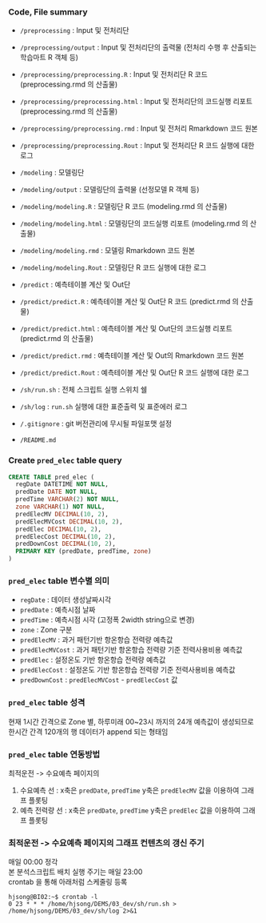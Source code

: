 ### Code, File summary

* `/preprocessing` : Input 및 전처리단
* `/preprocessing/output` : Input 및 전처리단의 출력물 (전처리 수행 후 산출되는 학습마트 R 객체 등)
* `/preprocessing/preprocessing.R` : Input 및 전처리단 R 코드 (preprocessing.rmd 의 산출물)
* `/preprocessing/preprocessing.html` : Input 및 전처리단의 코드실행 리포트 (preprocessing.rmd 의 산출물)
* `/preprocessing/preprocessing.rmd` : Input 및 전처리 Rmarkdown 코드 원본
* `/preprocessing/preprocessing.Rout` : Input 및 전처리단 R 코드 실행에 대한 로그

* `/modeling` : 모델링단
* `/modeling/output` : 모델링단의 출력물 (선정모델 R 객체 등)
* `/modeling/modeling.R` : 모델링단 R 코드 (modeling.rmd 의 산출물)
* `/modeling/modeling.html` : 모델링단의 코드실행 리포트 (modeling.rmd 의 산출물)
* `/modeling/modeling.rmd` : 모델링 Rmarkdown 코드 원본
* `/modeling/modeling.Rout` : 모델링단 R 코드 실행에 대한 로그

* `/predict` : 예측테이블 계산 및 Out단
* `/predict/predict.R` : 예측테이블 계산 및 Out단 R 코드 (predict.rmd 의 산출물)
* `/predict/predict.html` : 예측테이블 계산 및 Out단의 코드실행 리포트 (predict.rmd 의 산출물)
* `/predict/predict.rmd` : 예측테이블 계산 및 Out의 Rmarkdown 코드 원본
* `/predict/predict.Rout` : 예측테이블 계산 및 Out단 R 코드 실행에 대한 로그

* `/sh/run.sh` : 전체 스크립트 실행 스위치 쉘
* `/sh/log` : `run.sh` 실행에 대한 표준출력 및 표준에러 로그

* `/.gitignore` : git 버전관리에 무시될 파일포맷 설정
* `/README.md`



### Create `pred_elec` table query

```sql
CREATE TABLE pred_elec (
  regDate DATETIME NOT NULL,
  predDate DATE NOT NULL,
  predTime VARCHAR(2) NOT NULL,
  zone VARCHAR(1) NOT NULL,
  predElecMV DECIMAL(10, 2),
  predElecMVCost DECIMAL(10, 2),
  predElec DECIMAL(10, 2),
  predElecCost DECIMAL(10, 2),
  predDownCost DECIMAL(10, 2),
  PRIMARY KEY (predDate, predTime, zone)
)
```

### `pred_elec` table 변수별 의미

* `regDate` : 데이터 생성날짜시각
* `predDate` : 예측시점 날짜
* `predTime` : 예측시점 시각 (고정폭 2width string으로 변경)
* `zone` : Zone 구분
* `predElecMV` : 과거 패턴기반 항온항습 전력량 예측값
* `predElecMVCost` : 과거 패턴기반 항온항습 전력량 기준 전력사용비용 예측값
* `predElec` : 설정온도 기반 항온항습 전력량 예측값
* `predElecCost` : 설정온도 기반 항온항습 전력량 기준 전력사용비용 예측값
* `predDownCost` : `predElecMVCost` - `predElecCost` 값

### `pred_elec` table 성격

현재 1시간 간격으로 Zone 별, 하루미래 00~23시 까지의 24개 예측값이 생성되므로 한시간 간격 120개의 행 데이터가 append 되는 형태임

### `pred_elec` table 연동방법

최적운전 -> 수요예측 페이지의 

1. 수요예측 선 : x축은 `predDate`, `predTime` y축은 `predElecMV` 값을 이용하여 그래프 플롯팅
2. 예측 전력량 선 : x축은 `predDate`, `predTime` y축은 `predElec` 값을 이용하여 그래프 플롯팅

### 최적운전 -> 수요예측 페이지의 그래프 컨텐츠의 갱신 주기

매일 00:00 정각  
본 분석스크립트 배치 실행 주기는 매일 23:00  
crontab 을 통해 아래처럼 스케줄링 등록  

```
hjsong@BI02:~$ crontab -l
0 23 * * * /home/hjsong/DEMS/03_dev/sh/run.sh > /home/hjsong/DEMS/03_dev/sh/log 2>&1
```
